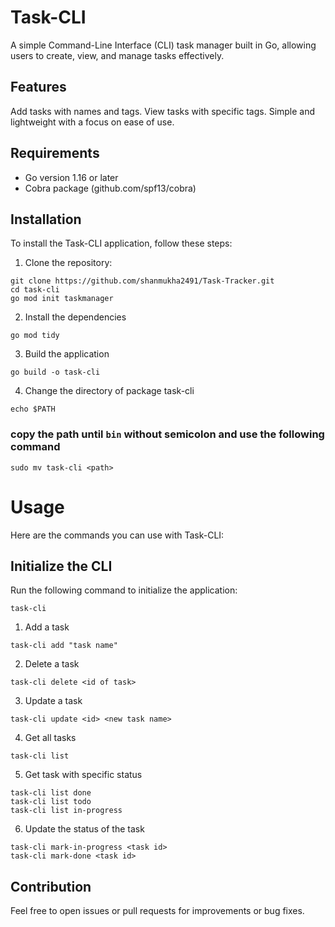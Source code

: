 # Task-CLI
A simple Command-Line Interface (CLI) task manager built in Go, allowing users to create, view, and manage tasks effectively.

## Features
Add tasks with names and tags.
View tasks with specific tags.
Simple and lightweight with a focus on ease of use.
## Requirements
* Go version 1.16 or later
* Cobra package (github.com/spf13/cobra)

## Installation
To install the Task-CLI application, follow these steps:
1. Clone the repository:
```
git clone https://github.com/shanmukha2491/Task-Tracker.git
cd task-cli
go mod init taskmanager
```
2. Install the dependencies

```
go mod tidy
```

3. Build the application

```
go build -o task-cli
```
4. Change the directory of package task-cli

```
echo $PATH
```

### copy the path until `bin` without semicolon and use the following command

```
sudo mv task-cli <path>
```


# Usage
Here are the commands you can use with Task-CLI:

## Initialize the CLI
Run the following command to initialize the application:
```
task-cli
```

1. Add a task
```
task-cli add "task name"
```
2. Delete a task

```
task-cli delete <id of task>
```

3. Update a task
```
task-cli update <id> <new task name>
```
4. Get all tasks

```
task-cli list
```

5. Get task with specific status
```
task-cli list done
task-cli list todo
task-cli list in-progress
```
6. Update the status of the task
```
task-cli mark-in-progress <task id>
task-cli mark-done <task id>
```

## Contribution
Feel free to open issues or pull requests for improvements or bug fixes.




